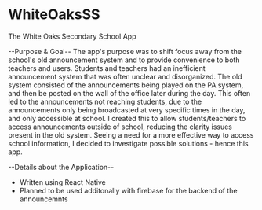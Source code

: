 # WhiteOaksSS
The White Oaks Secondary School App

--Purpose & Goal--
The app's purpose was to shift focus away from the school's old announcement system and to provide convenience to both teachers and users.  Students and teachers had an inefficient announcement system that was often unclear and disorganized. The old system consisted of the announcements being played on the PA system, and then be posted on the wall of the office later during the day. This often led to the announcements not reaching students, due to the announcements only being broadcasted at very specific times in the day, and only accessible at school. I created this to allow students/teachers to access announcements outside of school, reducing the clarity issues present in the old system. Seeing a need for a more effective way to access school information, I decided to investigate possible solutions - hence this app. 

--Details about the Application--
- Written using React Native
- Planned to be used additonally with firebase for the backend of the announcemnts
